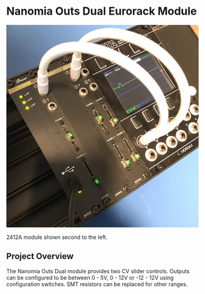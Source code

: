 # Nanomia Outs Dual Eurorack Module

![Photo of multiple Eurorack modules, including the 2412A](./images/93047682a921f1da.png)

2412A module shown second to the left.

## Project Overview
The Nanomia Outs Dual module provides two CV slider controls. Outputs can be configured to be between 0 - 5V, 0 - 12V or -12 - 12V using configuration switches. SMT resistors can be replaced for other ranges.

